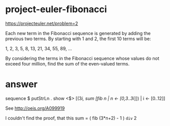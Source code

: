 # project-euler-fibonacci

https://projecteuler.net/problem=2

Each new term in the Fibonacci sequence is generated by adding the previous two terms. By starting with 1 and 2, the first 10 terms will be:

1, 2, 3, 5, 8, 13, 21, 34, 55, 89, ...

By considering the terms in the Fibonacci sequence whose values do not exceed four million, find the sum of the even-valued terms.

# answer

sequence $ putStrLn . show <$> [(3*i, sum [fib n | n <- [0,3..3*i]]) | i <- [0..12]]

See http://oeis.org/A099919

I couldn't find the proof, that this sum = ( fib (3*n+2) - 1 ) `div` 2


